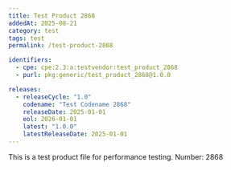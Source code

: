 ```yaml
---
title: Test Product 2868
addedAt: 2025-08-21
category: test
tags: test
permalink: /test-product-2868

identifiers:
  - cpe: cpe:2.3:a:testvendor:test_product_2868
  - purl: pkg:generic/test_product_2868@1.0.0

releases:
  - releaseCycle: "1.0"
    codename: "Test Codename 2868"
    releaseDate: 2025-01-01
    eol: 2026-01-01
    latest: "1.0.0"
    latestReleaseDate: 2025-01-01
---
```


This is a test product file for performance testing. Number: 2868
